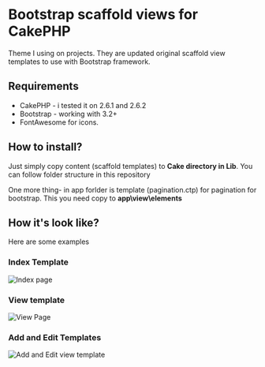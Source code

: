 # Bootstrap scaffold views for CakePHP
Theme I using on projects. They are updated original scaffold view templates to use with Bootstrap framework.

## Requirements
* CakePHP - i tested it on 2.6.1 and 2.6.2
* Bootstrap - working with 3.2+
* FontAwesome for icons.

## How to install?
Just simply copy content (scaffold templates) to **Cake directory in Lib**. You can follow folder structure in this repository

One more thing- in app forlder is template (pagination.ctp) for pagination for bootstrap. This you need copy to **app\view\elements**

## How it's look like?
Here are some examples
### Index Template
![Index page](http://git.owldesign.sk/mataw/Index.PNG)
### View template
![View Page](http://git.owldesign.sk/mataw/View.PNG)
### Add and Edit Templates
![Add and Edit view template](http://git.owldesign.sk/mataw/add_edit.PNG)
